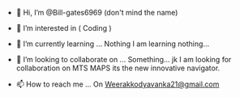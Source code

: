 - 👋 Hi, I’m @Bill-gates6969 (don't mind the name)

- 👀 I’m interested in ( Coding ) 
- 🌱 I’m currently learning ... Nothing I am learning nothing...
- 💞️ I’m looking to collaborate on ... Something... jk I am looking for collaboration on MTS MAPS its the new innovative navigator.
- 📫 How to reach me ... On Weerakkodyavanka21@gmail.com

<!---
Bill-gates6969/Bill-gates6969 is a ✨ special ✨ repository because its `README.md` (this file) appears on your GitHub profile.
You can click the Preview link to take a look at your changes.
--->
